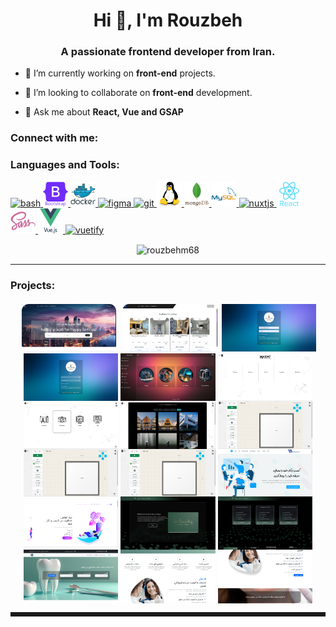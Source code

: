 <h1 align="center">Hi 👋, I'm Rouzbeh</h1>
<h3 align="center">A passionate frontend developer from Iran.</h3>

- 🔭 I’m currently working on **front-end** projects.

- 👯 I’m looking to collaborate on **front-end** development.

- 💬 Ask me about **React, Vue and GSAP**

<h3 align="left">Connect with me:</h3>
<p align="left">
</p>

<h3 align="left">Languages and Tools:</h3>
<p align="left"> <a href="https://www.gnu.org/software/bash/" target="_blank" rel="noreferrer"> <img src="https://www.vectorlogo.zone/logos/gnu_bash/gnu_bash-icon.svg" alt="bash" width="40" height="40"/> </a> <a href="https://getbootstrap.com" target="_blank" rel="noreferrer"> <img src="https://raw.githubusercontent.com/devicons/devicon/master/icons/bootstrap/bootstrap-plain-wordmark.svg" alt="bootstrap" width="40" height="40"/> </a> <a href="https://www.docker.com/" target="_blank" rel="noreferrer"> <img src="https://raw.githubusercontent.com/devicons/devicon/master/icons/docker/docker-original-wordmark.svg" alt="docker" width="40" height="40"/> </a> <a href="https://www.figma.com/" target="_blank" rel="noreferrer"> <img src="https://www.vectorlogo.zone/logos/figma/figma-icon.svg" alt="figma" width="40" height="40"/> </a> <a href="https://git-scm.com/" target="_blank" rel="noreferrer"> <img src="https://www.vectorlogo.zone/logos/git-scm/git-scm-icon.svg" alt="git" width="40" height="40"/> </a> <a href="https://www.linux.org/" target="_blank" rel="noreferrer"> <img src="https://raw.githubusercontent.com/devicons/devicon/master/icons/linux/linux-original.svg" alt="linux" width="40" height="40"/> </a> <a href="https://www.mongodb.com/" target="_blank" rel="noreferrer"> <img src="https://raw.githubusercontent.com/devicons/devicon/master/icons/mongodb/mongodb-original-wordmark.svg" alt="mongodb" width="40" height="40"/> </a> <a href="https://www.mysql.com/" target="_blank" rel="noreferrer"> <img src="https://raw.githubusercontent.com/devicons/devicon/master/icons/mysql/mysql-original-wordmark.svg" alt="mysql" width="40" height="40"/> </a> <a href="https://nuxtjs.org/" target="_blank" rel="noreferrer"> <img src="https://www.vectorlogo.zone/logos/nuxtjs/nuxtjs-icon.svg" alt="nuxtjs" width="40" height="40"/> </a> <a href="https://reactjs.org/" target="_blank" rel="noreferrer"> <img src="https://raw.githubusercontent.com/devicons/devicon/master/icons/react/react-original-wordmark.svg" alt="react" width="40" height="40"/> </a> <a href="https://sass-lang.com" target="_blank" rel="noreferrer"> <img src="https://raw.githubusercontent.com/devicons/devicon/master/icons/sass/sass-original.svg" alt="sass" width="40" height="40"/> </a> <a href="https://vuejs.org/" target="_blank" rel="noreferrer"> <img src="https://raw.githubusercontent.com/devicons/devicon/master/icons/vuejs/vuejs-original-wordmark.svg" alt="vuejs" width="40" height="40"/> </a> <a href="https://vuetifyjs.com/en/" target="_blank" rel="noreferrer"> <img src="https://bestofjs.org/logos/vuetify.svg" alt="vuetify" width="40" height="40"/> </a> </p>

<p align="center"><img align="center" src="https://github-readme-stats.vercel.app/api/top-langs?username=rouzbehm68&show_icons=true&locale=en&layout=compact" alt="rouzbehm68" /></p>
<hr>
<h3 align="left">Projects: </h3>

<div align="center">
  <img align="center" style="width: 30%;border-radius:14px;padding: 3px;" src="https://github.com/rouzbehm68/rouzbehm68/blob/main/Screenshot%202024-04-07%20173327.png?raw=true" alt="rouzbehm68" />
  <img align="center" style="width: 30%;border-radius:14px;padding: 3px;" src="https://github.com/rouzbehm68/rouzbehm68/blob/main/Screenshot%202024-04-07%20173413.png?raw=true" alt="rouzbehm68" />
  <img align="center" style="width: 30%;" src="https://github.com/rouzbehm68/rouzbehm68/blob/main/Screenshot%202024-04-07%20173520.png?raw=true" />
  <img align="center" style="width: 30%;" src="https://github.com/rouzbehm68/rouzbehm68/blob/main/Screenshot%202024-04-07%20173542.png?raw=true" alt="rouzbehm68" />
  <img align="center" style="width: 30%;" src="https://github.com/rouzbehm68/rouzbehm68/blob/main/Screenshot%202024-04-07%20173643.png?raw=true" alt="rouzbehm68" />
  <img align="center" style="width: 30%;" src="https://github.com/rouzbehm68/rouzbehm68/blob/main/Screenshot%202024-04-07%20173900.png?raw=true" alt="rouzbehm68" />
  <img align="center" style="width: 30%;" src="https://github.com/rouzbehm68/rouzbehm68/blob/main/Screenshot%202024-04-07%20173947.png?raw=true" alt="rouzbehm68" />
  <img align="center" style="width: 30%;" src="https://github.com/rouzbehm68/rouzbehm68/blob/main/Screenshot%202024-04-07%20174115.png?raw=true" alt="rouzbehm68" />
  <img align="center" style="width: 30%;" src="https://github.com/rouzbehm68/rouzbehm68/blob/main/Screenshot%202024-04-07%20174329.png?raw=true" alt="rouzbehm68" />
  <img align="center" style="width: 30%;" src="https://github.com/rouzbehm68/rouzbehm68/blob/main/Screenshot%202024-04-07%20174329.png?raw=true" alt="rouzbehm68" />
  <img align="center" style="width: 30%;" src="https://github.com/rouzbehm68/rouzbehm68/blob/main/Screenshot%202024-04-07%20174329.png?raw=true" alt="rouzbehm68" />
  <img align="center" style="width: 30%;" src="https://github.com/rouzbehm68/rouzbehm68/blob/main/Screenshot%202024-04-07%20175244.png?raw=true" alt="rouzbehm68" />
  <img align="center" style="width: 30%;" src="https://github.com/rouzbehm68/rouzbehm68/blob/main/Screenshot%202024-04-07%20180050.png?raw=true" alt="rouzbehm68" />
  <img align="center" style="width: 30%;" src="https://github.com/rouzbehm68/rouzbehm68/blob/main/Screenshot%202024-08-26%20023935.png?raw=true" alt="rouzbehm68" />
  <img align="center" style="width: 30%;" src="https://github.com/rouzbehm68/rouzbehm68/blob/main/Screenshot%202024-08-26%20024003.png?raw=true" alt="rouzbehm68" />
  <img align="center" style="width: 30%;" src="https://github.com/rouzbehm68/rouzbehm68/blob/main/dentis%20(2).png?raw=true" alt="rouzbehm68" />
  <img align="center" style="width: 30%;" src="https://github.com/rouzbehm68/rouzbehm68/blob/main/dentis%20(3).png?raw=true" alt="rouzbehm68" />
  <img align="center" style="width: 30%;" src="https://github.com/rouzbehm68/rouzbehm68/blob/main/dentis%20(1).png?raw=true" alt="rouzbehm68" />

</div>

<hr style="border: dotted;">

